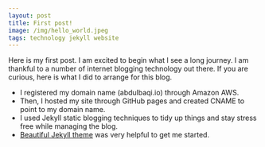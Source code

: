 ```yaml
---
layout: post
title: First post!
image: /img/hello_world.jpeg
tags: technology jekyll website
---
```

 
Here is my first post. I am excited to begin what I see a long journey. I am thankful to a number of internet blogging technology out there. If you are curious, here is what I did to arrange for this blog.

- I registered my domain name (abdulbaqi.io) through Amazon AWS. 
- Then, I hosted my site through GitHub pages and created CNAME to point to my domain name. 
- I used Jekyll static blogging techniques to tidy up things and stay stress free while managing the blog. 
- [Beautiful Jekyll theme](https://github.com/daattali/beautiful-jekyll) was very helpful to get me started.
